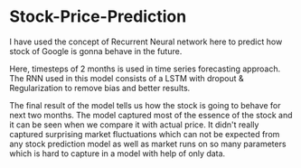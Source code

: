 # Stock-Price-Prediction

I have used the concept of Recurrent Neural network here to predict how stock of Google is gonna behave in the future.

Here, timesteps of 2 months is used in time series forecasting approach.
The RNN used in this model consists of a LSTM with dropout & Regularization to remove bias and better results.

The final result of the model tells us how the stock is going to behave for next two months. The model captured most of the essence of the stock and it can be seen when we compare it with actual price. It didn't really captured surprising market fluctuations which can not be expected from any stock prediction model as well as market runs on so many parameters which is hard to capture in a model with help of only data.

